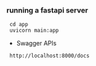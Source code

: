 ### running a fastapi server

```
 cd app
 uvicorn main:app 

```

- Swagger APIs

```
 http://localhost:8000/docs
```

